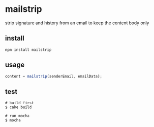 mailstrip
=========

strip signature and history from an email to keep the content body only

install
-------

```
npm install mailstrip
```

usage
-----

```javascript
content = mailstrip(senderEmail, emailData);
```

test
-----

```
# build first
$ cake build

# run mocha
$ mocha
```
